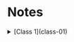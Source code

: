 # Notes

<details markdown="block"><summary>[Class 1](class-01)</summary>
okay


[Class 2](class-02.md)

[Class 3](class-03.md)

[Class 4](class-04.md)

[Class 5](class-05.md)

[Class 6](class-06.md)

[Class 7](class-07.md)

[Class 8](class-08.md)

[Class 9](class-09.md)

[Class 10](class-10.md)

[Class 11](class-11.md)

[Class 12](class-12.md)

[Class 13](class-13.md)

[Class 14](class-14.md)

